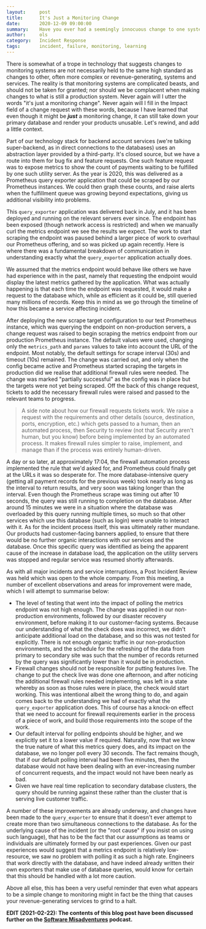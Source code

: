 ```yaml
---
layout:     post
title:      It's Just a Monitoring Change
date:       2020-12-09 09:00:00
summary:    Have you ever had a seemingly innocuous change to one system affect another in a catastrophic way? If yes, you might notice a few familiar themes in this write-up. If no, then read it now, before it's too late.
author:     ols
category:   Incident Response
tags:       incident, failure, monitoring, learning
---
```


There is somewhat of a trope in technology that suggests changes to monitoring systems are not necessarily held to the same high standard as changes to other, often more complex or revenue-generating, systems and services. The reality is that monitoring systems are complicated beasts, and should not be taken for granted; nor should we be complacent when making changes to what is still a production system. Never again will I utter the words "it's just a monitoring change". Never again will I fill in the Impact field of a change request with these words, because I have learned that even though it might be **_just_** a monitoring change, it can still take down your primary database and render your products unusable. Let's rewind, and add a little context.

Part of our technology stack for backend account services (we're talking super-backend, as in direct connections to the databases) uses an abstraction layer provided by a third-party. It's closed source, but we have a route into them for bug fix and feature requests. One such feature request was to expose metrics to show the count of payments waiting to be fulfilled by one such utility server. As the year is 2020, this was delivered as a Prometheus query exporter application that could be scraped by our Prometheus instances. We could then graph these counts, and raise alerts when the fulfillment queue was growing beyond expectations, giving us additional visibility into problems.

This `query_exporter` application was delivered back in July, and it has been deployed and running on the relevant servers ever since. The endpoint has been exposed (though network access is restricted) and when we manually curl the metrics endpoint we see the results we expect. The work to start scraping the endpoint was paused behind a larger piece of work to overhaul our Prometheus offering, and so was picked up again recently. Here is where there was a fundamental breakdown of communication in understanding exactly what the `query_exporter` application actually does.

We assumed that the metrics endpoint would behave like others we have had experience with in the past, namely that requesting the endpoint would display the latest metrics gathered by the application. What was actually happening is that each time the endpoint was requested, it would make a request to the database which, while as efficient as it could be, still queried many millions of records.  Keep this in mind as we go through the timeline of how this became a service affecting incident.

After deploying the new scrape target configuration to our test Prometheus instance, which was querying the endpoint on non-production servers, a change request was raised to begin scraping the metrics endpoint from our production Prometheus instance. The default values were used, changing only the `metrics_path` and `params` values to take into account the URL of the endpoint. Most notably, the default settings for scrape interval (30s) and timeout (10s) remained. The change was carried out, and only when the config became active and Prometheus started scraping the targets in production did we realise that additional firewall rules were needed. The change was marked "partially successful" as the config was in place but the targets were not yet being scraped. Off the back of this change request, tickets to add the necessary firewall rules were raised and passed to the relevant teams to progress.

> A side note about how our firewall requests tickets work. We raise a request with the requirements and other details (source, destination, ports, encryption, etc.) which gets passed to a human, then an automated process, then Security to review (not that Security aren't human, but you know) before being implemented by an automated process. It makes firewall rules simpler to raise, implement, and manage than if the process was entirely human-driven.

A day or so later, at approximately 17:04, the firewall automation process implemented the rule that we'd asked for, and Prometheus could finally get at the URLs it was so desperate for. The more database-intensive query (getting all payment records for the previous week) took nearly as long as the interval to return results, and very soon was taking longer than the interval. Even though the Prometheus scrape was timing out after 10 seconds, the query was still running to completion on the database. After around 15 minutes we were in a situation where the database was overloaded by this query running multiple times, so much so that other services which use this database (such as login) were unable to interact with it. As for the incident process itself, this was ultimately rather mundane. Our products had customer-facing banners applied, to ensure that there would be no further organic interactions with our services and the database. Once this specific query was identified as being the apparent cause of the increase in database load, the application on the utility servers was stopped and regular service was resumed shortly afterwards.

As with all major incidents and service interruptions, a Post Incident Review was held which was open to the whole company. From this meeting, a number of excellent observations and areas for improvement were made, which I will attempt to summarise below:

* The level of testing that went into the impact of polling the metrics endpoint was not high enough. The change was applied in our non-production environments, followed by our disaster recovery environment, before making it to our customer-facing systems. Because our understanding of what the check does was incorrect, we didn't anticipate additional load on the database, and so this was not tested for explicitly. There is not enough organic traffic in our non-production environments, and the schedule for the refreshing of the data from primary to secondary site was such that the number of records returned by the query was significantly lower than it would be in production.
* Firewall changes should not be responsible for putting features live. The change to put the check live was done one afternoon, and after noticing the additional firewall rules needed implementing, was left in a state whereby as soon as those rules were in place, the check would start working. This was intentional albeit the wrong thing to do, and again comes back to the understanding we had of exactly what the `query_exporter` application does. This of course has a knock-on effect that we need to account for firewall requirements earlier in the process of a piece of work, and build those requirements into the scope of the work.
* Our default interval for polling endpoints should be higher, and we explicitly set it to a lower value if required. Naturally, now that we know the true nature of what this metrics query does, and its impact on the database, we no longer poll every 30 seconds. The fact remains though, that if our default polling interval had been five minutes, then the database would not have been dealing with an ever-increasing number of concurrent requests, and the impact would not have been nearly as bad.
* Given we have real time replication to secondary database clusters, the query should be running against these rather than the cluster that is serving live customer traffic.

A number of these improvements are already underway, and changes have been made to the `query_exporter`  to ensure that it doesn't ever attempt to create more than two simultaneous connections to the database. As for the underlying cause of the incident (or the "root cause" if you insist on using such language), that has to be the fact that our assumptions as teams or individuals are ultimately formed by our past experiences. Given our past experiences would suggest that a metrics endpoint is relatively low-resource, we saw no problem with polling it as such a high rate. Engineers that work directly with the database, and have indeed already written their own exporters that make use of database queries, would know for certain that this should be handled with a lot more caution.

Above all else, this has been a very useful reminder that even what appears to be a simple change to monitoring might in fact be the thing that causes your revenue-generating services to grind to a halt.

**EDIT (2021-02-22): The contents of this blog post have been discussed further on the [Software Misadventures](https://softwaremisadventures.com/podcast/2021/02/ols/) podcast.**
